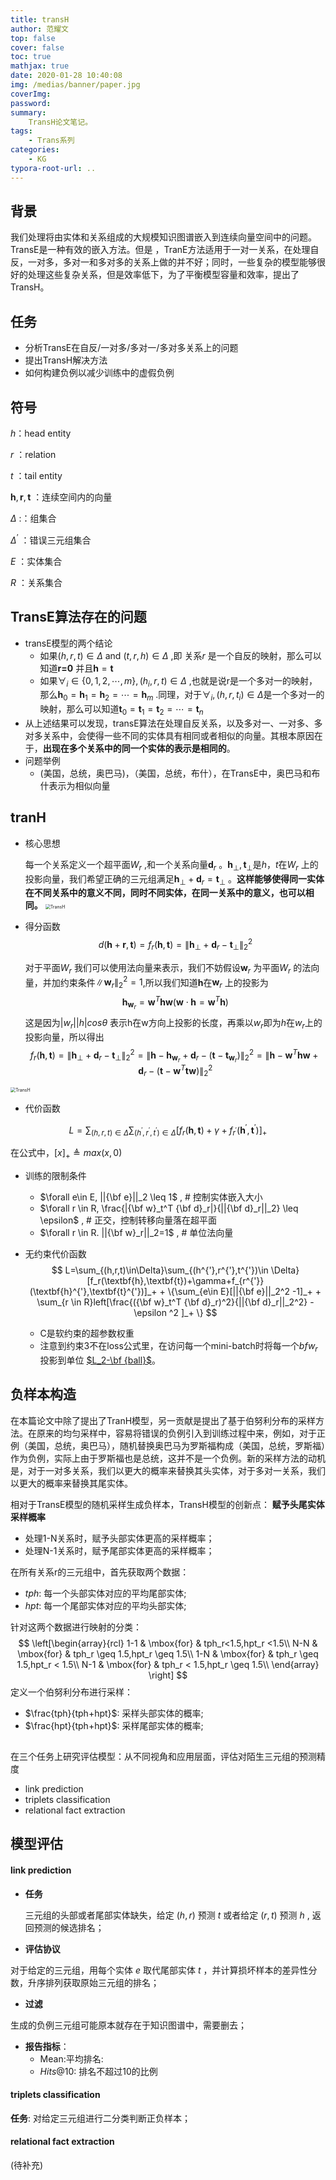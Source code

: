 ```yaml
---
title: transH
author: 范耀文
top: false
cover: false
toc: true
mathjax: true
date: 2020-01-28 10:40:08
img: /medias/banner/paper.jpg
coverImg: 
password:
summary:
	TransH论文笔记。
tags:
	- Trans系列
categories:
	- KG
typora-root-url: ..
---
```


## 背景

我们处理将由实体和关系组成的大规模知识图谱嵌入到连续向量空间中的问题。TransE是一种有效的嵌入方法。但是 ，TranE方法适用于一对一关系，在处理自反，一对多，多对一和多对多的关系上做的并不好；同时，一些复杂的模型能够很好的处理这些复杂关系，但是效率低下，为了平衡模型容量和效率，提出了TransH。

## 任务

+ 分析TransE在自反/一对多/多对一/多对多关系上的问题
+ 提出TransH解决方法
+ 如何构建负例以减少训练中的虚假负例

## 符号

$h$：head entity

$r$ ：relation

$t$ ：tail entity

$\textbf{h},\textbf{r},\textbf{t}$ ：连续空间内的向量

$\Delta$ :：组集合

$\Delta^{’}$ ：错误三元组集合

$E$ ：实体集合

$R$ ：关系集合

## TransE算法存在的问题

+ transE模型的两个结论
  + 如果$(h,r,t)∈Δ$ and $(t,r,h)\in\Delta$ ,即 关系$r$ 是一个自反的映射，那么可以知道$\textbf{r=0}$ 并且$\textbf{h}=\textbf{t}$ 
  + 如果$\forall_i\in\{0,1,2,\cdots,m\},(h_i,r,t)\in\Delta$ ,也就是说r是一个多对一的映射，那么$\textbf{h}_0=\textbf{h}_1=\textbf{h}_2=\cdots=\textbf{h}_m$ .同理，对于$\forall_i,(h,r,t_i)\in\Delta$是一个多对一的映射，那么可以知道$\textbf{t}_0=\textbf{t}_1=\textbf{t}_2=\cdots=\textbf{t}_n$ 
+ 从上述结果可以发现，transE算法在处理自反关系，以及多对一、一对多、多对多关系中，会使得一些不同的实体具有相同或者相似的向量。其根本原因在于，**出现在多个关系中的同一个实体的表示是相同的**。
+ 问题举例
  + (美国，总统，奥巴马)，（美国，总统，布什），在TransE中，奥巴马和布什表示为相似向量

## tranH

+ 核心思想

  每一个关系定义一个超平面${W}_r$ ,和一个关系向量$\textbf{d}_r$ 。$\textbf{h}_{\bot},\textbf{t}_{\bot}$是$h$，$t$在$W_r$ 上的投影向量，我们希望正确的三元组满足$\textbf{h}_{\bot}+\textbf{d}_r=\textbf{t}_{\bot}$ 。**这样能够使得同一实体在不同关系中的意义不同，同时不同实体，在同一关系中的意义，也可以相同。**
  <img src="/images/transH/1.png" alt="TransH" style="zoom:50%;" />

+ 得分函数
  $$
  d(\textbf{h}+\textbf{r},\textbf{t})=f_r(\textbf{h},\textbf{t})=\lVert \textbf{h}_{\bot}+\textbf{d}_r-\textbf{t}_{\bot}\rVert_2^2
  $$
  

  对于平面${W}_r$ 我们可以使用法向量来表示，我们不妨假设$\textbf{w}_r$ 为平面$W_r$ 的法向量，并加约束条件$\lVert \textbf{w}_r\rVert_2^2=1$,所以我们知道$\textbf{h}$在$\textbf{w}_r$ 上的投影为
  $$
  \textbf{h}_{\textbf{w}_r}=\textbf{w}^T\textbf{h}\textbf{w} (\textbf{w} \cdot \textbf{h}=\textbf{w}^T\textbf{h})
  $$
  这是因为$|w_r||h|cos\theta$ 表示h在w方向上投影的长度，再乘以$w_r$即为$h$在$w_r$上的投影向量，所以得出
  $$
  f_r(\textbf{h},\textbf{t})=\lVert \textbf{h}_{\bot}+\textbf{d}_r-\textbf{t}_{\bot}\rVert_2^2=\lVert \textbf{h}-\textbf{h}_{\textbf{w}_r}+\textbf{d}_r-(\textbf{t}-\textbf{t}_{\textbf{w}_r})\rVert_2^2=\lVert \textbf{h}-\textbf{w}^T\textbf{h}\textbf{w}+\textbf{d}_r-(\textbf{t}-\textbf{w}^T\textbf{t}\textbf{w})\rVert_2^2
  $$
  

<img src="/images/transH/2.png" alt="TransH" style="zoom:50%;" />

+ 代价函数

$$
L=\sum_{(h,r,t)\in\Delta}\sum_{(h^{'},r^{'},t^{'})\in \Delta}[f_r(\textbf{h},\textbf{t})+\gamma+f_{r^{'}}(\textbf{h}^{'},\textbf{t}^{'})]_+
$$

在公式中，$[x]_+\triangleq max(x,0)$ 

+ 训练的限制条件

  + $\forall e\in E, ||{\bf e}||_2 \leq 1$ , # 控制实体嵌入大小
  + $\forall r \in R, \frac{|{\bf w}_t^T {\bf d}_r|}{||{\bf d}_r||_2} \leq \epsilon$ , # 正交，控制转移向量落在超平面
  + $\forall r \in R. ||{\bf w}_r||_2=1$ , # 单位法向量

+ 无约束代价函数
  $$
  L=\sum_{(h,r,t)\in\Delta}\sum_{(h^{'},r^{'},t^{'})\in \Delta}[f_r(\textbf{h},\textbf{t})+\gamma+f_{r^{'}}(\textbf{h}^{'},\textbf{t}^{'})]_+ + \{\sum_{e\in E}[||{\bf e}||_2^2 -1]_+ + \sum_{r \in R}left[\frac{({\bf w}_t^T {\bf d}_r)^2}{||{\bf d}_r||_2^2} - \epsilon ^2 ]_+ \}
  $$
  

  + C是软约束的超参数权重
  + 注意到约束3不在loss公式里，在访问每一个mini-batch时将每一个${bf w}_r$投影到单位 [$L_2-\bf {ball}$](https://blog.csdn.net/zouxy09/article/details/24971995)。

## 负样本构造

在本篇论文中除了提出了TranH模型，另一贡献是提出了基于伯努利分布的采样方法。在原来的均匀采样中，容易将错误的负例引入到训练过程中来，例如，对于正例（美国，总统，奥巴马），随机替换奥巴马为罗斯福构成（美国，总统，罗斯福）作为负例，实际上由于罗斯福也是总统，这并不是一个负例。新的采样方法的动机是，对于一对多关系，我们以更大的概率来替换其头实体，对于多对一关系，我们以更大的概率来替换其尾实体。

相对于TransE模型的随机采样生成负样本，TransH模型的创新点：
**赋予头尾实体采样概率**

- 处理1-N关系时，赋予头部实体更高的采样概率；
- 处理N-1关系时，赋予尾部实体更高的采样概率；

在所有关系r的三元组中，首先获取两个数据：

- $tph$: 每一个头部实体对应的平均尾部实体;
- $hpt$: 每一个尾部实体对应的平均头部实体;

针对这两个数据进行映射的分类：
$$
\left[\begin{array}{rcl}
1-1 & \mbox{for} & tph_r<1.5,hpt_r <1.5\\
N-N & \mbox{for} & tph_r \geq 1.5,hpt_r \geq 1.5\\
1-N & \mbox{for} & tph_r \geq 1.5,hpt_r < 1.5\\
N-1 & \mbox{for} & tph_r < 1.5,hpt_r \geq 1.5\\
\end{array}
\right]
$$
定义一个伯努利分布进行采样：

- $\frac{tph}{tph+hpt}$: 采样头部实体的概率;
- $\frac{hpt}{tph+hpt}$: 采样尾部实体的概率;

## 

在三个任务上研究评估模型：从不同视角和应用层面，评估对陌生三元组的预测精度

- link prediction
- triplets classification
- relational fact extraction

## 模型评估

#### link prediction

+ **任务**

  三元组的头部或者尾部实体缺失，给定 $(h,r)$ 预测 $t$ 或者给定 $(r,t)$ 预测 $h$ , 返回预测的候选排名；

+ **评估协议**

 对于给定的三元组，用每个实体 $e$ 取代尾部实体 $t$ ，并计算损坏样本的差异性分数，升序排列获取原始三元组的排名；

+ **过滤**

生成的负例三元组可能原本就存在于知识图谱中，需要删去；

+ **报告指标**：
  + Mean:平均排名:
  + $Hits@10$: 排名不超过10的比例

#### triplets classification

**任务**: 对给定三元组进行二分类判断正负样本；

#### relational fact extraction

(待补充)
